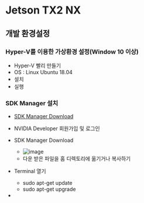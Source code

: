 # Jetson TX2 NX

## 개발 환경설정
### Hyper-V를 이용한 가상환경 설정(Window 10 이상)
  - Hyper-V 빨리 만들기
  - OS : Linux Ubuntu 18.04 
  - 설치
  - 실행

### SDK Manager 설치
  - [SDK Manager Download](https://developer.nvidia.com/sdk-manager)
  - NVIDIA Developer 회원가입 및 로그인
  - SDK Manager Download
    - ![image](https://github.com/nsj5068/MCUBoard/assets/64456822/d7c3fbc7-2051-484e-9450-95c98c786355)
    - 다운 받은 파일을 홈 디렉토리에 옮기거나 복사하기
  - Terminal 열기
    - sudo apt-get update
    - sudo apt-get upgrade
      
  - 

